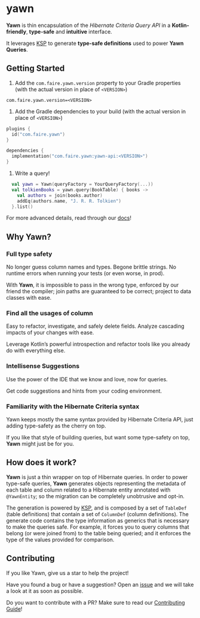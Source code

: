 # yawn

**Yawn** is thin encapsulation of the *Hibernate Criteria Query API* in a **Kotlin-friendly**, **type-safe** and **intuitive** interface.

It leverages [KSP](https://kotlinlang.org/docs/ksp-overview.html) to generate **type-safe definitions** used to power **Yawn Queries**.

## Getting Started

1. Add the `com.faire.yawn.version` property to your Gradle properties (with the actual version in place of `<VERSION>`)

```properties
com.faire.yawn.version=<VERSION>
```

1. Add the Gradle dependencies to your build (with the actual version in place of `<VERSION>`)

```kotlin
plugins {
  id("com.faire.yawn")
}

dependencies {
  implementation("com.faire.yawn:yawn-api:<VERSION>")
}
```

1. Write a query!

```kotlin
  val yawn = Yawn(queryFactory = YourQueryFactory(...))
  val tolkienBooks = yawn.query(BookTable) { books ->
    val authors = join(books.author)
    addEq(authors.name, "J. R. R. Tolkien")
  }.list()
```

For more advanced details, read through our [docs](/docs/README.md)!

## Why Yawn?

### Full type safety

No longer guess column names and types. Begone brittle strings. No runtime errors when running your tests (or even worse, in prod).

With **Yawn**, it is impossible to pass in the wrong type, enforced by our friend the compiler; join paths are guaranteed to be correct; project to data classes
with ease.

### Find all the usages of column

Easy to refactor, investigate, and safely delete fields. Analyze cascading impacts of your changes with ease.

Leverage Kotlin’s powerful introspection and refactor tools like you already do with everything else.

### Intellisense Suggestions

Use the power of the IDE that we know and love, now for queries.

Get code suggestions and hints from your coding environment.

### Familiarity with the Hibernate Criteria syntax

Yawn keeps mostly the same syntax provided by Hibernate Criteria API, just adding type-safety as the cherry on top.

If you like that style of building queries, but want some type-safety on top, **Yawn** might just be for you.


## How does it work?

**Yawn** is just a thin wrapper on top of Hibernate queries. In order to power type-safe queries, **Yawn** generates objects representing the metadata of each
table and column related to a Hibernate entity annotated with `@YawnEntity`; so the migration can be completely unobtrusive and opt-in.

The generation is powered by [KSP](https://kotlinlang.org/docs/ksp-overview.html), and is composed by a set of `TableDef` (table definitions) that contain a set
of `ColumnDef` (column definitions). The generate code contains the type information as generics that is necessary to make the queries safe. For example, it
forces you to query columns that belong (or were joined from) to the table being queried; and it enforces the type of the values provided for comparison.

## Contributing

If you like Yawn, give us a star to help the project!

Have you found a bug or have a suggestion? Open an [issue](https://github.com/Faire/yawn/issues) and we will take a
look at it as soon as possible.

Do you want to contribute with a PR? Make sure to read our [Contributing Guide](/CONTRIBUTING.md)!
